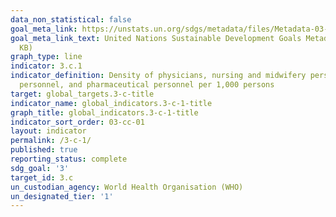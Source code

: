 ```yaml
---
data_non_statistical: false
goal_meta_link: https://unstats.un.org/sdgs/metadata/files/Metadata-03-0C-01.pdf
goal_meta_link_text: United Nations Sustainable Development Goals Metadata (PDF 207
  KB)
graph_type: line
indicator: 3.c.1
indicator_definition: Density of physicians, nursing and midwifery personnel, dentistry
  personnel, and pharmaceutical personnel per 1,000 persons
target: global_targets.3-c-title
indicator_name: global_indicators.3-c-1-title
graph_title: global_indicators.3-c-1-title
indicator_sort_order: 03-cc-01
layout: indicator
permalink: /3-c-1/
published: true
reporting_status: complete
sdg_goal: '3'
target_id: 3.c
un_custodian_agency: World Health Organisation (WHO)
un_designated_tier: '1'
---
```


